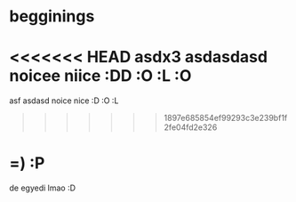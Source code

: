 # begginings
<<<<<<< HEAD
asdx3
asdasdasd
noicee
niice
:DD
:O :L :O
=======
asf
asdasd
noice
nice
:D
:O :L
>>>>>>> 1897e685854ef99293c3e239bf1f2fe04fd2e326
# =) :P
de egyedi lmao :D
